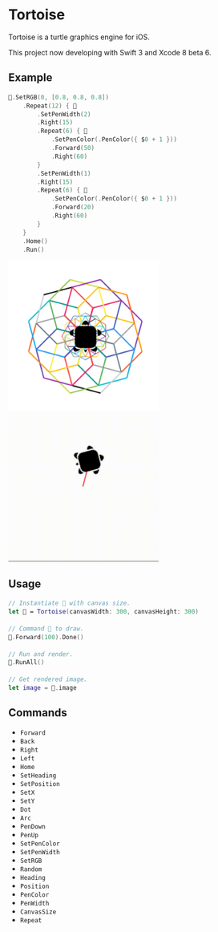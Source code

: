 # Tortoise

Tortoise is a turtle graphics engine for iOS.

This project now developing with Swift 3 and Xcode 8 beta 6.

## Example

```swift
🐢.SetRGB(0, [0.8, 0.8, 0.8])
    .Repeat(12) { 🐢
        .SetPenWidth(2)
        .Right(15)
        .Repeat(6) { 🐢
            .SetPenColor(.PenColor({ $0 + 1 }))
            .Forward(50)
            .Right(60)
        }
        .SetPenWidth(1)
        .Right(15)
        .Repeat(6) { 🐢
            .SetPenColor(.PenColor({ $0 + 1 }))
            .Forward(20)
            .Right(60)
        }
    }
    .Home()
    .Run()
```

<img src="https://github.com/temoki/Tortoise/blob/master/ReadmeImages/example.png" width="300" /> <img src="https://github.com/temoki/Tortoise/blob/master/ReadmeImages/example.gif" width="300" />


## Usage

```swift
// Instantiate 🐢 with canvas size.
let 🐢 = Tortoise(canvasWidth: 300, canvasHeight: 300)
        
// Command 🐢 to draw.
🐢.Forward(100).Done()
        
// Run and render.
🐢.RunAll()

// Get rendered image.
let image = 🐢.image
```

## Commands

* `Forward`
* `Back`
* `Right`
* `Left`
* `Home`
* `SetHeading`
* `SetPosition`
* `SetX`
* `SetY`
* `Dot`
* `Arc`
* `PenDown`
* `PenUp`
* `SetPenColor`
* `SetPenWidth`
* `SetRGB`
* `Random`
* `Heading`
* `Position`
* `PenColor`
* `PenWidth`
* `CanvasSize`
* `Repeat`
